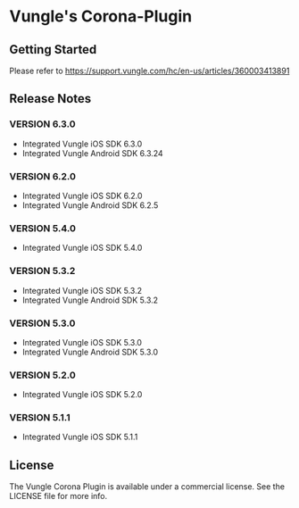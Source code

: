 # Vungle's Corona-Plugin

## Getting Started
Please refer to https://support.vungle.com/hc/en-us/articles/360003413891

## Release Notes
### VERSION 6.3.0
* Integrated Vungle iOS SDK 6.3.0
* Integrated Vungle Android SDK 6.3.24

### VERSION 6.2.0
* Integrated Vungle iOS SDK 6.2.0
* Integrated Vungle Android SDK 6.2.5

### VERSION 5.4.0
* Integrated Vungle iOS SDK 5.4.0

### VERSION 5.3.2
* Integrated Vungle iOS SDK 5.3.2
* Integrated Vungle Android SDK 5.3.2

### VERSION 5.3.0
* Integrated Vungle iOS SDK 5.3.0
* Integrated Vungle Android SDK 5.3.0

### VERSION 5.2.0
* Integrated Vungle iOS SDK 5.2.0

### VERSION 5.1.1
* Integrated Vungle iOS SDK 5.1.1

## License
The Vungle Corona Plugin is available under a commercial license. See the LICENSE file for more info.
